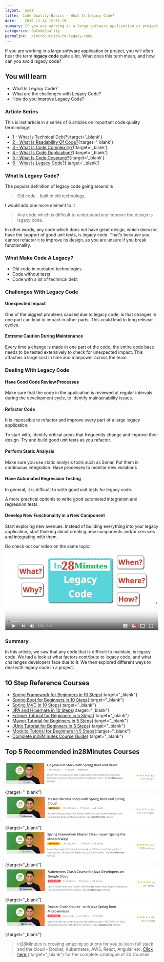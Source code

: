 ```yaml
---
layout:  post
title:  Code Quality Basics - What Is Legacy Code?
date:    2019-11-14 12:31:19
summary: If you are working in a large software application or project, you will hear the term **legacy code** quite a lot. What does this term mean, and how can you avoid legacy code?
categories: SwCodeQuality
permalink:  /introduction-to-legacy-code
---
```


If you are working in a large software application or project, you will often hear the term **legacy code** quite a lot. What does this term mean, and how can you avoid legacy code?

## You will learn
- What Is Legacy Code?
- What are the challenges with Legacy Code?
- How do you improve Legacy Code?

### Article Series

This is last article in a series of 6 articles on important code quality terminology:
- [1 - What Is Technical Debt?](/introduction-to-technical-debt){:target='_blank'}
- [2 - What Is Readability Of Code?](/code-quality-basics-introduction-to-readability-of-code){:target='_blank'}
- [3 - What Is Code Complexity?](/code-quality-what-is-code-complexity){:target='_blank'}
- [4 - What Is Code Duplication?](/code-quality-what-is-code-duplication){:target='_blank'}
- [5 - What Is Code Coverage?](/code-quality-what-is-code-coverage){:target='_blank'}
- [6 - What Is Legacy Code?](/introduction-to-legacy-code){:target='_blank'}


### What Is Legacy Code?

The popular definition of legacy code going around is 

> Old code - built in old technology. 

I would add one more element to it

> Any code which is difficult to understand and improve the design is legacy code. 

In other words, any code which does not have great design, which does not have the support of good unit tests, is legacy code. That's because you cannot refactor it to improve its design, as you are unsure if you break functionality.
 
### What Make Code A Legacy?

* Old code in outdated technologies
* Code without tests
* Code with a lot of technical debt

### Challenges With Legacy Code

#### Unexpected Impact

One of the biggest problems caused due to legacy code, is that changes in one part can lead to impact in other parts. This could lead to long release cycles.

#### Extreme Caution During Maintenance

Every time a change is made in one part of the code, the entire code base needs to be tested extensively to check for unexpected impact. This attaches a large cost in time and manpower across the team.

### Dealing With Legacy Code

#### Have Good Code Review Processes

Make sure that the code in the application is reviewed at regular intervals during the development cycle, to identify maintainability issues.

#### Refactor Code

It is impossible to refactor and improve every part of a large legacy application.

To start with, identify critical areas that frequently change and improve their design. Try and build good unit tests as you refactor.

#### Perform Static Analysis

Make sure you use static analysis tools such as Sonar. Put them in continuous integration. Have processes to monitor new violations

#### Have Automated Regression Testing

In general, it is difficult to write good unit tests for legacy code. 

A more practical optionis to write good automated integration and regression tests.

#### Develop New Functionality in a New Component

Start exploring new avenues. Instead of building everything into your legacy application, start thinking about creating new components and/or services and integrating with them.

Do check out our video on the same topic:

[![image info](images/Capture-072-01.png)](https://www.youtube.com/watch?v=5odeVADF2Og)

### Summary

In this article, we saw that any code that is difficult to maintain, is legacy code. We had a look at what factors contribute to legacy code, and what challenges developers face due to it. We then explored different ways to deal with legacy code in a project.

## 10 Step Reference Courses

- [Spring Framework for Beginners in 10 Steps](https://courses.in28minutes.com/p/spring-framework-for-beginners){:target="_blank"}
- [Spring Boot for Beginners in 10 Steps](https://courses.in28minutes.com/p/spring-boot-for-beginners-in-10-steps){:target="_blank"}
- [Spring MVC in 10 Steps](https://www.youtube.com/watch?v=BjNhGaZDr0Y){:target="_blank"}
- [JPA and Hibernate in 10 Steps](https://courses.in28minutes.com/p/jpa-and-hibernate-tutorial-for-beginners-with-spring-boot){:target="_blank"}
- [Eclipse Tutorial for Beginners in 5 Steps](https://courses.in28minutes.com/p/eclipse-tutorial-for-beginners){:target="_blank"}
- [Maven Tutorial for Beginners in 5 Steps](https://courses.in28minutes.com/p/maven-tutorial-for-beginners-in-5-steps){:target="_blank"}
- [JUnit Tutorial for Beginners in 5 Steps](https://courses.in28minutes.com/p/junit-tutorial-for-beginners){:target="_blank"}
- [Mockito Tutorial for Beginners in 5 Steps](https://courses.in28minutes.com/p/mockito-for-beginner-in-5-steps){:target="_blank"}
- [Complete in28Minutes Course Guide](https://courses.in28minutes.com/p/in28minutes-course-guide){:target="_blank"}

## Top 5 Recommended in28Minutes Courses
[![Image](/images/Course-Go-Full-Stack-With-Spring-Boot-and-React.png "Go Full Stack with Spring Boot and React")](https://www.udemy.com/course/full-stack-application-with-spring-boot-and-react/?couponCode=NOVEMBER-2019){:target="_blank"}
[![Image](/images/Course-Master-Microservices-with-Spring-Boot-and-Spring-Cloud.png "Master Microservices with Spring Boot and Spring Cloud")](https://www.udemy.com/course/microservices-with-spring-boot-and-spring-cloud/?couponCode=NOVEMBER-2019){:target="_blank"}
[![Image](/images/Course-Spring-Framework-Master-Class---Beginner-to-Expert.png "Spring Master Class - Beginner to Expert")](https://www.udemy.com/course/spring-tutorial-for-beginners/?couponCode=NOVEMBER-2019){:target="_blank"}
[![Image](/images/Course-KubernetesCrashCourse.png "Kubernetes Crash Course for Java Spring Boot Developers")](https://www.udemy.com/course/kubernetes-crash-course-for-java-developers/?couponCode=NOVEMBER-2019){:target="_blank"}
[![Image](/images/Course-DockerCrashCourseForJavaSpringBootDevelopers.png "Docker Crash Course for Java Spring Boot Developers")](https://www.udemy.com/course/docker-course-with-java-and-spring-boot-for-beginners/?couponCode=NOVEMBER-2019){:target="_blank"}

> in28Minutes is creating amazing solutions for you to learn full stack and the cloud - Docker, Kubernetes, AWS, React, Angular etc. [Click here ](https://github.com/in28minutes/learn#aws-and-cloud-courses){:target="_blank"} for the complete catalogue of 30 Courses.


